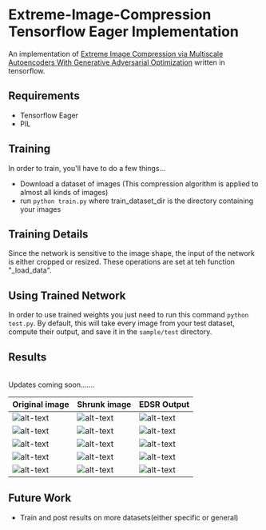 # Extreme-Image-Compression Tensorflow Eager Implementation
An implementation of [Extreme Image Compression via Multiscale Autoencoders With Generative Adversarial Optimization](https://arxiv.org/abs/1904.03851) written in tensorflow.

## Requirements
 - Tensorflow Eager
 - PIL

## Training
In order to train, you'll have to do a few things...
 - Download a dataset of images (This compression algorithm is applied to almost all kinds of images)
 - run `python train.py` where train_dataset_dir is the directory containing your images

## Training Details
Since the network is sensitive to the image shape, the input of the network is either cropped or resized. These operations are set at teh function "_load_data". 

## Using Trained Network
In order to use trained weights you just need to run this command `python test.py`. By default, this will take every image from your test dataset, compute their output, and save it in the `sample/test` directory. 

## Results
<br />
Updates coming soon.......
<br />

| Original image | Shrunk image | EDSR Output |
| -------------- | ------------ | ----------- |
| ![alt-text](https://github.com/jmiller656/EDSR-Tensorflow/blob/master/results/correct0.png "Original")          | ![alt-text](https://github.com/jmiller656/EDSR-Tensorflow/blob/master/results/input0.png "input")         | ![alt-text](https://github.com/jmiller656/EDSR-Tensorflow/blob/master/results/output0.png "shrunk")        |
| ![alt-text](https://github.com/jmiller656/EDSR-Tensorflow/blob/master/results/correct1.png "Original")          | ![alt-text](https://github.com/jmiller656/EDSR-Tensorflow/blob/master/results/input1.png "input")         | ![alt-text](https://github.com/jmiller656/EDSR-Tensorflow/blob/master/results/output1.png "shrunk")        |
| ![alt-text](https://github.com/jmiller656/EDSR-Tensorflow/blob/master/results/correct2.png "Original")          | ![alt-text](https://github.com/jmiller656/EDSR-Tensorflow/blob/master/results/input2.png "input")         | ![alt-text](https://github.com/jmiller656/EDSR-Tensorflow/blob/master/results/output2.png "shrunk")        |
| ![alt-text](https://github.com/jmiller656/EDSR-Tensorflow/blob/master/results/correct3.png "Original")          | ![alt-text](https://github.com/jmiller656/EDSR-Tensorflow/blob/master/results/input3.png "input")         | ![alt-text](https://github.com/jmiller656/EDSR-Tensorflow/blob/master/results/output3.png "shrunk")        |
| ![alt-text](https://github.com/jmiller656/EDSR-Tensorflow/blob/master/results/correct4.png "Original")          | ![alt-text](https://github.com/jmiller656/EDSR-Tensorflow/blob/master/results/input4.png "input")         | ![alt-text](https://github.com/jmiller656/EDSR-Tensorflow/blob/master/results/output4.png "shrunk")        |


## Future Work
- Train and post results on more datasets(either specific or general)

